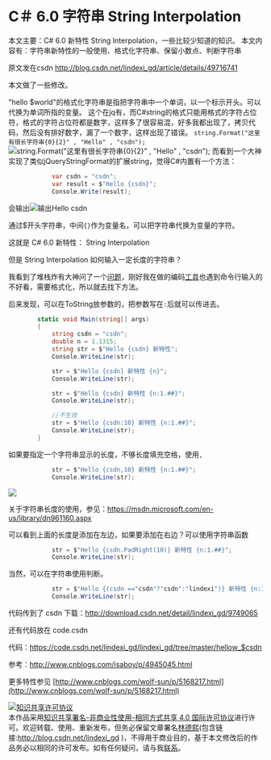 
# C＃ 6.0 字符串 String Interpolation

本文主要：C# 6.0 新特性 String Interpolation，一些比较少知道的知识。
本文内容有：字符串新特性的一般使用、格式化字符串、保留小数点、判断字符串

<!--more-->



<div id="toc"></div>

原文发在csdn http://blog.csdn.net/lindexi_gd/article/details/49716741

本文做了一些修改。

"hello $world"的格式化字符串是指把字符串中一个单词，以一个标示开头。可以代换为单词所指的变量。
这个在jq有，而C#string的格式只能用格式的字符占位符，格式的字符占位符都是数字，这样多了很容易混，好多我都出现了，拷贝代码，然后没有排好数字，漏了一个数字，这样出现了错误。
`string.Format("这里有很长字符串{0}{2}" , "Hello" , "csdn");`
![string.Format("这里有很长字符串{0}{2}" , "Hello" , "csdn");](http://img.blog.csdn.net/20151108094949397)
而看到一个大神实现了类似jQueryStringFormat的扩展string，觉得C#内置有一个方法：

```C#
            var csdn = "csdn";
            var result = $"Hello {csdn}";
            Console.Write(result);
```
会输出![输出Hello csdn](http://img.blog.csdn.net/20151108095202929)

通过$开头字符串，中间`{}`作为变量名，可以把字符串代换为变量的字符。

这就是 C# 6.0 新特性： String Interpolation

但是 String Interpolation 如何输入一定长度的字符串？


我看到了堆栈炸有大神问了一个[问题](http://stackoverflow.com/questions/37113595/c-sharp-6-how-to-format-double-using-interpolated-string)，刚好我在做的编码[工具](https://github.com/iip-easi/EncodingNormalior)也遇到命令行输入的不好看，需要格式化，所以就去找下方法。

后来发现，可以在ToString放参数的，把参数写在`:`后就可以传进去。


```csharp
        static void Main(string[] args)
        {
            string csdn = "csdn";
            double n = 1.1315;
            string str = $"Hello {csdn} 新特性";
            Console.WriteLine(str);

            str = $"Hello {csdn} 新特性 {n}";
            Console.WriteLine(str);

            str = $"Hello {csdn} 新特性 {n:1.##}";
            Console.WriteLine(str);

            //不生效
            str = $"Hello {csdn:10} 新特性 {n:1.##}";
            Console.WriteLine(str);
        }
```

如果要指定一个字符串显示的长度，不够长度填充空格，使用`,`


```csharp
            str = $"Hello {csdn,10} 新特性 {n:1.##}";
            Console.WriteLine(str);
```

![](http://image.acmx.xyz/8f464be7-2358-45f4-b6cd-eae32c47a87820172715475.jpg)

关于字符串长度的使用，参见：https://msdn.microsoft.com/en-us/library/dn961160.aspx


可以看到上面的长度是添加在左边，如果要添加在右边？可以使用字符串函数


```csharp
            str = $"Hello {csdn.PadRight(10)} 新特性 {n:1.##}";
            Console.WriteLine(str);
```


当然，可以在字符串使用判断。


```csharp
            str = $"Hello {(csdn =="csdn"?"csdn":"lindexi")} 新特性 {n:1.##}";
            Console.WriteLine(str);
```




代码传到了 csdn 下载：http://download.csdn.net/detail/lindexi_gd/9749065

还有代码放在 code.csdn

代码：https://code.csdn.net/lindexi_gd/lindexi_gd/tree/master/hellow_$csdn


参考：http://www.cnblogs.com/isaboy/p/4945045.html 

更多特性参见 [http://www.cnblogs.com/wolf-sun/p/5168217.html](http://www.cnblogs.com/wolf-sun/p/5168217.html)





<a rel="license" href="http://creativecommons.org/licenses/by-nc-sa/4.0/"><img alt="知识共享许可协议" style="border-width:0" src="https://licensebuttons.net/l/by-nc-sa/4.0/88x31.png" /></a><br />本作品采用<a rel="license" href="http://creativecommons.org/licenses/by-nc-sa/4.0/">知识共享署名-非商业性使用-相同方式共享 4.0 国际许可协议</a>进行许可。欢迎转载、使用、重新发布，但务必保留文章署名[林德熙](http://blog.csdn.net/lindexi_gd)(包含链接:http://blog.csdn.net/lindexi_gd )，不得用于商业目的，基于本文修改后的作品务必以相同的许可发布。如有任何疑问，请与我[联系](mailto:lindexi_gd@163.com)。